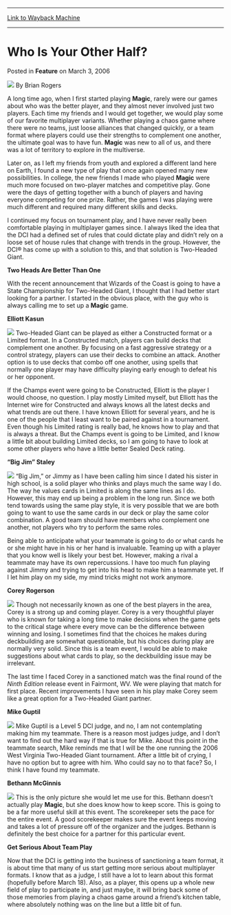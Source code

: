 
---
[Link to Wayback Machine](https://web.archive.org/web/20211021062629/https://magic.wizards.com/en/articles/archive/feature/who-your-other-half-2006-03-03)

[_metadata_:author]:- "Brian Rogers"
[_metadata_:description]:- "A long time ago, when I first started playing Magic, rarely were our games about who was the better player, and they almost never involved just two players. Each time my friends and I would get together, we would play some of our favorite multiplayer variants. Whether playing a chaos game where there were no teams, just loose alliances that changed quickly, or a team format"
[_metadata_:generator]:- "Drupal 7 (http://drupal.org)"
[_metadata_:node]:- "638266"
[_metadata_:publish_date]:- "2006-03-03"
[_metadata_:source]:- "div-main-content"
[_metadata_:title]:- "Who Is Your Other Half?"
[_metadata_:wayback_capture_timestamp]:- "2021-10-21 06:26:29"
[_metadata_:wayback_raw_url]:- "https://web.archive.org/web/20211021062629id_/https://magic.wizards.com/en/articles/archive/feature/who-your-other-half-2006-03-03"
[_metadata_:wayback_url]:- "https://magic.wizards.com/en/articles/archive/feature/who-your-other-half-2006-03-03"
---


Who Is Your Other Half?
=======================



 Posted in **Feature**
 on March 3, 2006 






![](https://media.magic.wizards.com/styles/auth_small/public/generic-avatar-150_333.png)
By Brian Rogers











A long time ago, when I first started playing **Magic**, rarely were our games about who was the better player, and they almost never involved just two players. Each time my friends and I would get together, we would play some of our favorite multiplayer variants. Whether playing a chaos game where there were no teams, just loose alliances that changed quickly, or a team format where players could use their strengths to complement one another, the ultimate goal was to have fun. **Magic** was new to all of us, and there was a lot of territory to explore in the multiverse.


Later on, as I left my friends from youth and explored a different land here on Earth, I found a new type of play that once again opened many new possibilities. In college, the new friends I made who played **Magic** were much more focused on two-player matches and competitive play. Gone were the days of getting together with a bunch of players and having everyone competing for one prize. Rather, the games I was playing were much different and required many different skills and decks.


I continued my focus on tournament play, and I have never really been comfortable playing in multiplayer games since. I always liked the idea that the DCI had a defined set of rules that could dictate play and didn’t rely on a loose set of house rules that change with trends in the group. However, the DCI® has come up with a solution to this, and that solution is Two-Headed Giant.


**Two Heads Are Better Than One**


With the recent announcement that Wizards of the Coast is going to have a State Championship for Two-Headed Giant, I thought that I had better start looking for a partner. I started in the obvious place, with the guy who is always calling me to set up a **Magic** game.


**Elliott Kasun**


![](https://media.magic.wizards.com/image_legacy_migration/mpr/images/ElliottKasun.jpg)
Two-Headed Giant can be played as either a Constructed format or a Limited format. In a Constructed match, players can build decks that complement one another. By focusing on a fast aggressive strategy or a control strategy, players can use their decks to combine an attack. Another option is to use decks that combo off one another, using spells that normally one player may have difficulty playing early enough to defeat his or her opponent.


If the Champs event were going to be Constructed, Elliott is the player I would choose, no question. I play mostly Limited myself, but Elliott has the Internet wire for Constructed and always knows all the latest decks and what trends are out there. I have known Elliott for several years, and he is one of the people that I least want to be paired against in a tournament. Even though his Limited rating is really bad, he knows how to play and that is always a threat. But the Champs event is going to be Limited, and I know a little bit about building Limited decks, so I am going to have to look at some other players who have a little better Sealed Deck rating.


**“Big Jim” Staley**


![](https://media.magic.wizards.com/image_legacy_migration/mpr/images/JimStaley.jpg)
“Big Jim,” or Jimmy as I have been calling him since I dated his sister in high school, is a solid player who thinks and plays much the same way I do. The way he values cards in Limited is along the same lines as I do. However, this may end up being a problem in the long run. Since we both tend towards using the same play style, it is very possible that we are both going to want to use the same cards in our deck or play the same color combination. A good team should have members who complement one another, not players who try to perform the same roles.


Being able to anticipate what your teammate is going to do or what cards he or she might have in his or her hand is invaluable. Teaming up with a player that you know well is likely your best bet. However, making a rival a teammate may have its own repercussions. I have too much fun playing against Jimmy and trying to get into his head to make him a teammate yet. If I let him play on my side, my mind tricks might not work anymore.


**Corey Rogerson**


![](https://media.magic.wizards.com/image_legacy_migration/mpr/images/CoreyRogerson.jpg)
Though not necessarily known as one of the best players in the area, Corey is a strong up and coming player. Corey is a very thoughtful player who is known for taking a long time to make decisions when the game gets to the critical stage where every move can be the difference between winning and losing. I sometimes find that the choices he makes during deckbuilding are somewhat questionable, but his choices during play are normally very solid. Since this is a team event, I would be able to make suggestions about what cards to play, so the deckbuilding issue may be irrelevant.


The last time I faced Corey in a sanctioned match was the final round of the *Ninth Edition* release event in Fairmont, WV. We were playing that match for first place. Recent improvements I have seen in his play make Corey seem like a great option for a Two-Headed Giant partner.


**Mike Guptil**


![](https://media.magic.wizards.com/image_legacy_migration/mpr/images/MikeGuptil.jpg)
Mike Guptil is a Level 5 DCI judge, and no, I am not contemplating making him my teammate. There is a reason most judges judge, and I don’t want to find out the hard way if that is true for Mike. About this point in the teammate search, Mike reminds me that I will be the one running the 2006 West Virginia Two-Headed Giant tournament. After a little bit of crying, I have no option but to agree with him. Who could say no to that face? So, I think I have found my teammate.


**Bethann McGinnis**


![](https://media.magic.wizards.com/image_legacy_migration/mpr/images/BethannMcGinnis.jpg)
This is the only picture she would let me use for this. Bethann doesn’t actually play **Magic**, but she does know how to keep score. This is going to be a far more useful skill at this event. The scorekeeper sets the pace for the entire event. A good scorekeeper makes sure the event keeps moving and takes a lot of pressure off of the organizer and the judges. Bethann is definitely the best choice for a partner for this particular event.


**Get Serious About Team Play**


Now that the DCI is getting into the business of sanctioning a team format, it is about time that many of us start getting more serious about multiplayer formats. I know that as a judge, I still have a lot to learn about this format (hopefully before March 18). Also, as a player, this opens up a whole new field of play to participate in, and just maybe, it will bring back some of those memories from playing a chaos game around a friend’s kitchen table, where absolutely nothing was on the line but a little bit of fun.







